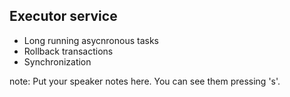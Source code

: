 ##  Executor service

* Long running asycnronous tasks
* Rollback transactions
* Synchronization


note:
    Put your speaker notes here. You can see them pressing 's'.
